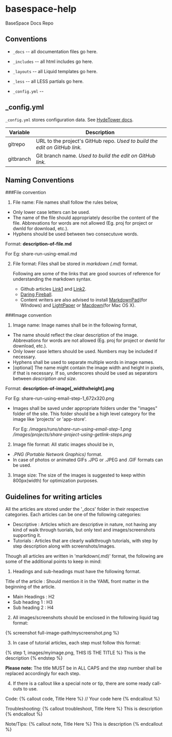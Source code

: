 basespace-help
==============

BaseSpace Docs Repo

Conventions
------------

- `_docs` -- all documentation files go here.  
- `_includes` -- all html includes go here.  
- `_layouts` -- all Liquid templates go here.  
- `_less` -- all LESS partials go here.

- `_config.yml` --  

_config.yml
-------------
`_config.yml` stores configuration data. See [HydeTower docs](https://github.com/basespace/SpaceAcademy/blob/master/README.md#hyde-tower).


| Variable					| Description														|
| --------------------- | -----------------------------------------------|
| gitrepo						| URL to the project's GitHub repo. *Used to build the edit on GitHub link.*				|
| gitbranch				| Git branch name. *Used to build the edit on GitHub link.*											|


Naming Conventions
------------------

###File convention

1. File name: File names shall follow the rules below,
  + Only lower case letters can be used.
  + The name of the file should appropriately describe the content of the file. Abbrevations for words are not allowed (Eg. proj for project or dwnld for download, etc.).
  + Hyphens should be used between two consecutuve words.

   Format:    **description-of-file.md**
   
   For Eg: share-run-using-email.md

2. File format: Files shall be stored in *markdown (.md)* format. 

   Following are some of the links that are good sources of reference for understanding the markdown syntax.
   + Github articles [Link1](https://help.github.com/articles/github-flavored-markdown/) and [Link2](https://help.github.com/articles/markdown-basics/).
   + [Daring Fireball](http://daringfireball.net/projects/markdown/syntax).
   + Content writers are also advised to install [MarkdownPad](http://markdownpad.com/)(for WIndows) and [LightPaper](http://www.ashokgelal.com/lightpaper-for-mac/) or [Macdown](http://macdown.uranusjr.com/)(for Mac OS X).

###Image convention

1. Image name: Image names shall be in the following format, 
  + The name should reflect the clear description of the image. Abbrevations for words are not allowed (Eg. proj for project or dwnld for download, etc.).
  + Only lower case letters should be used. Numbers may be included if necessary. 
  + Hyphens shall be used to separate multiple words in image names.
  + [optional] The name might contain the image width and height in pixels, if that is necessary. If so, underscores should be used as separators between *description and size*.

   Format:    **description-of-image[_widthxheight].png**
   
   For Eg: share-run-using-email-step-1_672x320.png
  
  + Images shall be saved under appropriate folders under the "images" folder of the site. This folder should be a high level category for the image like 'projects' or 'app-store'.

    For Eg: */images/runs/share-run-using-email-step-1.png*
            */images/projects/share-project-using-getlink-steps.png*

2. Image file format: All static images should be in,
  + *.PNG (Portable Network Graphics)* format. 
  + In case of photos or animated GIFs .JPG or .JPEG and .GIF formats can be used.

3. Image size: The size of the images is suggested to keep within 800px(width) for optimization purposes.

 
Guidelines for writing articles
-------------------------------

All the articles are stored under the '_docs' folder in their respective categories. Each articles can be one of the following categories: 

+ Descriptive : Articles which are descriptive in nature, not having any kind of walk through tuorials, but only text and images/screenshots supporting it.
+ Tutorials : Articles that are clearly walkthrough tutorials, with step by step description along with screenshots/images.

Though all articles are written in 'markdown(.md)' format, the following are some of the additional points to keep in mind:

1. Headings and sub-headings must have the following format.
    
  Title of the article : Should mention it in the YAML front matter in the beginning of the article.
  + Main Headings : H2
  + Sub heading 1 : H3
  + Sub heading 2 : H4

2. All images/screenshots should be enclosed in the following liquid tag format:

  {% screenshot full-image-path/myscreenshot.png %}

3. In case of tutorial articles, each step must follow this format:

  {% step 1, images/myimage.png, THIS IS THE TITLE %}
    This is the description
  {% endstep %}

  **Please note:** The title MUST be in ALL CAPS and the step number shall be replaced accordingly for each step.

4. If there is a callout like a special note or tip, there are some ready call-outs to use.

  Code: 
        {% callout code, Title Here %}
          // Your code here
        {% endcallout %}

  Troubleshooting:
        {% callout troubleshoot, Title Here %}
          This is description
        {% endcallout %}

  Note/Tips:
        {% callout note, Title Here %}
          This is description
        {% endcallout %}



